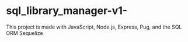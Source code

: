 # sql_library_manager-v1-
This project is made with JavaScript, Node.js, Express, Pug, and the SQL ORM Sequelize

